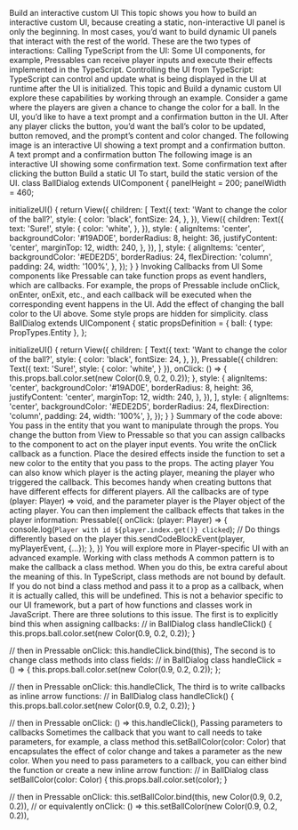 Build an interactive custom UI
This topic shows you how to build an interactive custom UI, because creating a static, non-interactive UI panel is only the beginning. In most cases, you’d want to build dynamic UI panels that interact with the rest of the world. These are the two types of interactions:
Calling TypeScript from the UI:
Some UI components, for example, Pressables can receive player inputs and execute their effects implemented in the TypeScript.
Controlling the UI from TypeScript:
TypeScript can control and update what is being displayed in the UI at runtime after the UI is initialized.
This topic and Build a dynamic custom UI explore these capabilities by working through an example. Consider a game where the players are given a chance to change the color for a ball. In the UI, you’d like to have a text prompt and a confirmation button in the UI. After any player clicks the button, you’d want the ball’s color to be updated, button removed, and the prompt’s content and color changed.
The following image is an interactive UI showing a text prompt and a confirmation button. A text prompt and a confirmation button
The following image is an interactive UI showing some confirmation text. Some confirmation text after clicking the button
Build a static UI
To start, build the static version of the UI.
class BallDialog extends UIComponent {
  panelHeight = 200;
  panelWidth = 460;

  initializeUI() {
    return View({
      children: [
        Text({
          text: 'Want to change the color of the ball?',
          style: {
            color: 'black',
            fontSize: 24,
          },
        }),
        View({
          children: Text({
            text: 'Sure!',
            style: {
              color: 'white',
            },
          }),
          style: {
            alignItems: 'center',
            backgroundColor: '#19AD0E',
            borderRadius: 8,
            height: 36,
            justifyContent: 'center',
            marginTop: 12,
            width: 240,
          },
        }),
      ],
      style: {
        alignItems: 'center',
        backgroundColor: '#EDE2D5',
        borderRadius: 24,
        flexDirection: 'column',
        padding: 24,
        width: '100%',
      },
    });
  }
}
Invoking Callbacks from UI
Some components like Pressable can take function props as event handlers, which are callbacks. For example, the props of Pressable include onClick, onEnter, onExit, etc., and each callback will be executed when the corresponding event happens in the UI.
Add the effect of changing the ball color to the UI above. Some style props are hidden for simplicity.
class BallDialog extends UIComponent<typeof BallDialog> {
  static propsDefinition = {
    ball: { type: PropTypes.Entity },
  };

  initializeUI() {
    return View({
      children: [
        Text({
          text: 'Want to change the color of the ball?',
          style: {
            color: 'black',
            fontSize: 24,
            },
        }),
        Pressable({
          children: Text({ text: 'Sure!', style: { color: 'white', } }),
          onClick: () => {
            this.props.ball.color.set(new Color(0.9, 0.2, 0.2));
          },
          style: {
            alignItems: 'center',
            backgroundColor: '#19AD0E',
            borderRadius: 8,
            height: 36,
            justifyContent: 'center',
            marginTop: 12,
            width: 240,
          },
        }),
      ],
      style: {
        alignItems: 'center',
        backgroundColor: '#EDE2D5',
        borderRadius: 24,
        flexDirection: 'column',
        padding: 24,
        width: '100%',
      },
    });
  }
}
Summary of the code above:
You pass in the entity that you want to manipulate through the props.
You change the button from View to Pressable so that you can assign callbacks to the component to act on the player input events.
You write the onClick callback as a function. Place the desired effects inside the function to set a new color to the entity that you pass to the props.
The acting player
You can also know which player is the acting player, meaning the player who triggered the callback. This becomes handy when creating buttons that have different effects for different players.
All the callbacks are of type (player: Player) => void, and the parameter player is the Player object of the acting player. You can then implement the callback effects that takes in the player information:
Pressable({
  onClick: (player: Player) => {
    console.log(`Player with id ${player.index.get()} clicked`);
    // Do things differently based on the player
    this.sendCodeBlockEvent(player, myPlayerEvent, {...});
  },
})
You will explore more in Player-specific UI with an advanced example.
Working with class methods
A common pattern is to make the callback a class method. When you do this, be extra careful about the meaning of this. In TypeScript, class methods are not bound by default. If you do not bind a class method and pass it to a prop as a callback, when it is actually called, this will be undefined. This is not a behavior specific to our UI framework, but a part of how functions and classes work in JavaScript.
There are three solutions to this issue. The first is to explicitly bind this when assigning callbacks:
// in BallDialog class
handleClick() {
  this.props.ball.color.set(new Color(0.9, 0.2, 0.2));
}

// then in Pressable
onClick: this.handleClick.bind(this),
The second is to change class methods into class fields:
// in BallDialog class
handleClick = () => {
  this.props.ball.color.set(new Color(0.9, 0.2, 0.2));
};

// then in Pressable
onClick: this.handleClick,
The third is to write callbacks as inline arrow functions:
// in BallDialog class
handleClick() {
  this.props.ball.color.set(new Color(0.9, 0.2, 0.2));
}

// then in Pressable
onClick: () => this.handleClick(),
Passing parameters to callbacks
Sometimes the callback that you want to call needs to take parameters, for example, a class method this.setBallColor(color: Color) that encapsulates the effect of color change and takes a parameter as the new color. When you need to pass parameters to a callback, you can either bind the function or create a new inline arrow function:
// in BallDialog class
setBallColor(color: Color) {
  this.props.ball.color.set(color);
}

// then in Pressable
onClick: this.setBallColor.bind(this, new Color(0.9, 0.2, 0.2)),
// or equivalently
onClick: () => this.setBallColor(new Color(0.9, 0.2, 0.2)),
